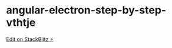 # angular-electron-step-by-step-vthtje

[Edit on StackBlitz ⚡️](https://stackblitz.com/edit/angular-electron-step-by-step-vthtje)